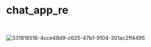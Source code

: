 # chat_app_re

<br>

![331816516-4cce48d9-c625-47b1-9104-301ac2ff4495](https://github.com/user-attachments/assets/eeea648e-fb54-4606-b7cc-d66de1e4a0e4)
